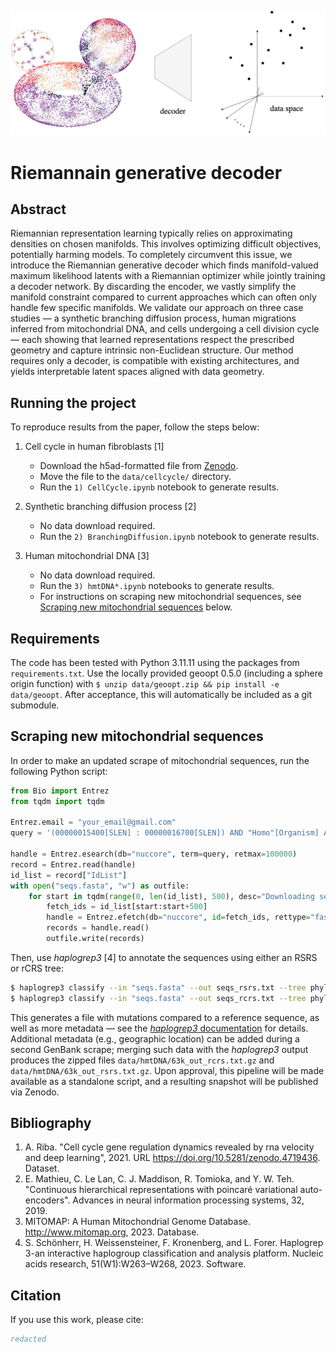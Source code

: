 ![RGD logo](data/frontpage_rgd.png)
# Riemannain generative decoder

## Abstract
Riemannian representation learning typically relies on approximating densities on chosen manifolds. This involves optimizing difficult objectives, potentially harming models. To completely circumvent this issue, we introduce the Riemannian generative decoder which finds manifold-valued maximum likelihood latents with a Riemannian optimizer while jointly training a decoder network. By discarding the encoder, we vastly simplify the manifold constraint compared to current approaches which can often only handle few specific manifolds. We validate our approach on three case studies — a synthetic branching diffusion process, human migrations inferred from mitochondrial DNA, and cells undergoing a cell division cycle — each showing that learned representations respect the prescribed geometry and capture intrinsic non-Euclidean structure. Our method requires only a decoder, is compatible with existing architectures, and yields interpretable latent spaces aligned with data geometry. 

## Running the project
To reproduce results from the paper, follow the steps below:

1. Cell cycle in human fibroblasts [1]
   - Download the h5ad-formatted file from [Zenodo][hfibro].
   - Move the file to the `data/cellcycle/` directory.
   - Run the `1) CellCycle.ipynb` notebook to generate results.

2. Synthetic branching diffusion process [2]
   - No data download required.
   - Run the `2) BranchingDiffusion.ipynb` notebook to generate results.

3. Human mitochondrial DNA [3]
   - No data download required.
   - Run the `3) hmtDNA*.ipynb` notebooks to generate results.
   - For instructions on scraping new mitochondrial sequences, see [Scraping new mitochondrial sequences](#scraping-new-mitochondrial-sequences) below.

## Requirements
The code has been tested with Python 3.11.11 using the packages from `requirements.txt`. Use the locally provided geoopt 0.5.0 (including a sphere origin function) with `$ unzip data/geoopt.zip && pip install -e data/geoopt`. After acceptance, this will automatically be included as a git submodule. 

## Scraping new mitochondrial sequences
In order to make an updated scrape of mitochondrial sequences, run the following Python script:
```python
from Bio import Entrez
from tqdm import tqdm

Entrez.email = "your_email@gmail.com"
query = '(00000015400[SLEN] : 00000016700[SLEN]) AND "Homo"[Organism] AND mitochondrion[FILT] NOT (unverified[All Fields] OR ("Homo sapiens subsp. \'Denisova\'"[Organism] OR Homo sp. Altai[All Fields]) OR ("Homo sapiens subsp. \'Denisova\'"[Organism] OR Denisova hominin[All Fields]) OR neanderthalensis[All Fields] OR heidelbergensis[All Fields] OR consensus[All Fields])'

handle = Entrez.esearch(db="nuccore", term=query, retmax=100000)
record = Entrez.read(handle)
id_list = record["IdList"]
with open("seqs.fasta", "w") as outfile:
    for start in tqdm(range(0, len(id_list), 500), desc="Downloading sequences"):
        fetch_ids = id_list[start:start+500]
        handle = Entrez.efetch(db="nuccore", id=fetch_ids, rettype="fasta", retmode="text")
        records = handle.read()
        outfile.write(records)
```
Then, use *haplogrep3* [4] to annotate the sequences using either an RSRS or rCRS tree: 
```bash
$ haplogrep3 classify --in "seqs.fasta" --out seqs_rsrs.txt --tree phylotree-rsrs@17.0 --extend-report
$ haplogrep3 classify --in "seqs.fasta" --out seqs_rcrs.txt --tree phylotree-fu-rcrs@1.2 --extend-report
```
This generates a file with mutations compared to a reference sequence, as well as more metadata — see the [*haplogrep3* documentation][haplogrep] for details. Additional metadata (e.g., geographic location) can be added during a second GenBank scrape; merging such data with the *haplogrep3* output produces the zipped files `data/hmtDNA/63k_out_rcrs.txt.gz` and `data/hmtDNA/63k_out_rsrs.txt.gz`. Upon approval, this pipeline will be made available as a standalone script, and a resulting snapshot will be published via Zenodo.

## Bibliography
1. A. Riba. "Cell cycle gene regulation dynamics revealed by rna velocity and deep learning", 2021. URL
https://doi.org/10.5281/zenodo.4719436. Dataset. 
2. E. Mathieu, C. Le Lan, C. J. Maddison, R. Tomioka, and Y. W. Teh. "Continuous hierarchical
representations with poincaré variational auto-encoders". Advances in neural information processing
systems, 32, 2019.
3. MITOMAP: A Human Mitochondrial Genome Database. http://www.mitomap.org, 2023. Database.
4. S. Schönherr, H. Weissensteiner, F. Kronenberg, and L. Forer. Haplogrep 3-an interactive haplogroup
classification and analysis platform. Nucleic acids research, 51(W1):W263–W268, 2023. Software.

[hfibro]: https://zenodo.org/records/4719436/files/velocity_anndata_human_fibroblast_DeepCycle_ISMARA.h5ad?download=1
[branching]: https://github.com/emilemathieu/pvae/blob/master/pvae/datasets/datasets.py
[haplogrep]: https://haplogrep.readthedocs.io/

## Citation
If you use this work, please cite:

```bibtex
redacted
```
